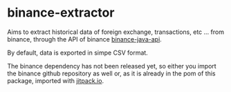 # binance-extractor
Aims to extract historical data of foreign exchange, transactions, etc ... from binance, through the API of binance [binance-java-api](https://github.com/binance-exchange/binance-java-api).

By default, data is exported in simpe CSV format.

The binance dependency has not been released yet, so either you import the binance github repository as well or, as it is already in the pom of this package, imported with [jitpack.io](https://jitpack.io/).
